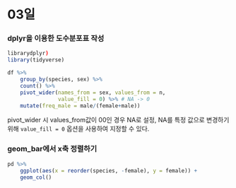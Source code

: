 # 03일

### dplyr을 이용한 도수분포표 작성

```r
librarydplyr)
library(tidyverse)

df %>%
    group_by(species, sex) %>%
    count() %>%
    pivot_wider(names_from = sex, values_from = n,
                value_fill = 0) %>% # NA -> 0
    mutate(freq_male = male/(female+male))
```

pivot\_wider 시 values\_from값이 00인 경우 NA로 설정, NA를 특정 값으로 변경하기 위해 `value_fill = 0` 옵션을 사용하여 지정할 수 있다.

### geom\_bar에서 x축 정렬하기

```r
pd %>%
    ggplot(aes(x = reorder(species, -female), y = female)) +
    geom_col()
```

